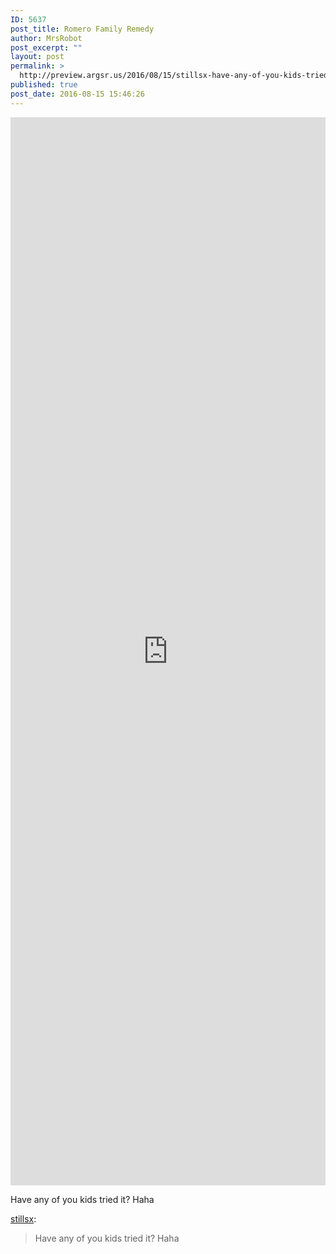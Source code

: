 ```yaml
---
ID: 5637
post_title: Romero Family Remedy
author: MrsRobot
post_excerpt: ""
layout: post
permalink: >
  http://preview.argsr.us/2016/08/15/stillsx-have-any-of-you-kids-tried-it-haha/
published: true
post_date: 2016-08-15 15:46:26
---
```

<div class="media">
<div id="photoset_146651594370" class="html_photoset"><iframe id="photoset_iframe_146651594370" class="photoset" src="http://stillsx.tumblr.com/post/146651594370/photoset_iframe/stillsx/tumblr_o6xe131h1f1v9ey29/0/false" name="photoset_iframe_146651594370" width="100%" height="1709" frameborder="0" scrolling="no" data-mce-fragment="1"></iframe></div>
</div>
<div class="caption">

Have any of you kids tried it? Haha

</div>
<a class="tumblr_blog" href="http://stillsx.tumblr.com/post/146651594370">stillsx</a>:
<blockquote>Have any of you kids tried it? Haha</blockquote>
